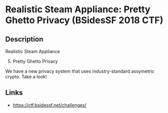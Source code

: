 # Realistic Steam Appliance: Pretty Ghetto Privacy (BSidesSF 2018 CTF)

## Description

>>>
Realistic Steam Appliance

5) Pretty Ghetto Privacy

We have a new privacy system that uses industry-standard assymetric crypto. Take a look!
>>>

## Links
* https://ctf.bsidessf.net/challenges/
